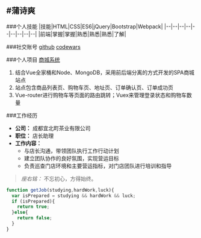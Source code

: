 #蒲诗爽
---
###个人技能
|技能|HTML|CSS|ES6|jQuery|Bootstrap|Webpack|
|--|--|--|--|--|--|--|--|--|
|前端|掌握|掌握|熟悉|熟悉|熟悉|了解|

###社交账号
[github](https://github.com/dick3741)
[codewars](https://www.codewars.com/users/dick3741)

###个人项目
[商城系统](http://www.pushishuang.cn:3000/#/)
1. 结合Vue全家桶和Node、MongoDB，采用前后端分离的方式开发的SPA商城站点
2. 站点包含商品列表页、购物车页、地址页、订单确认页、订单成功页
3. Vue-router进行购物车等页面的路由跳转；Vuex来管理登录状态和购物车数量

###工作经历
- **公司：** 成都宜北町茶业有限公司
- **职位：** 店长助理
- **工作内容：**
  - 与店长沟通，带领团队执行工作行动计划
  - 建立团队协作的良好氛围，实现营运目标
  - 负责巡查门店环境和主要营运指标，对门店团队进行培训和指导

> *座右铭：* 不忘初心，方得始终。

```javascript
function getJob(studying,hardWork,luck){
  var isPrepared = studying && hardWork && luck;
  if (isPrepared){
    return true;
  }else{
    return false;
  }
}
```
